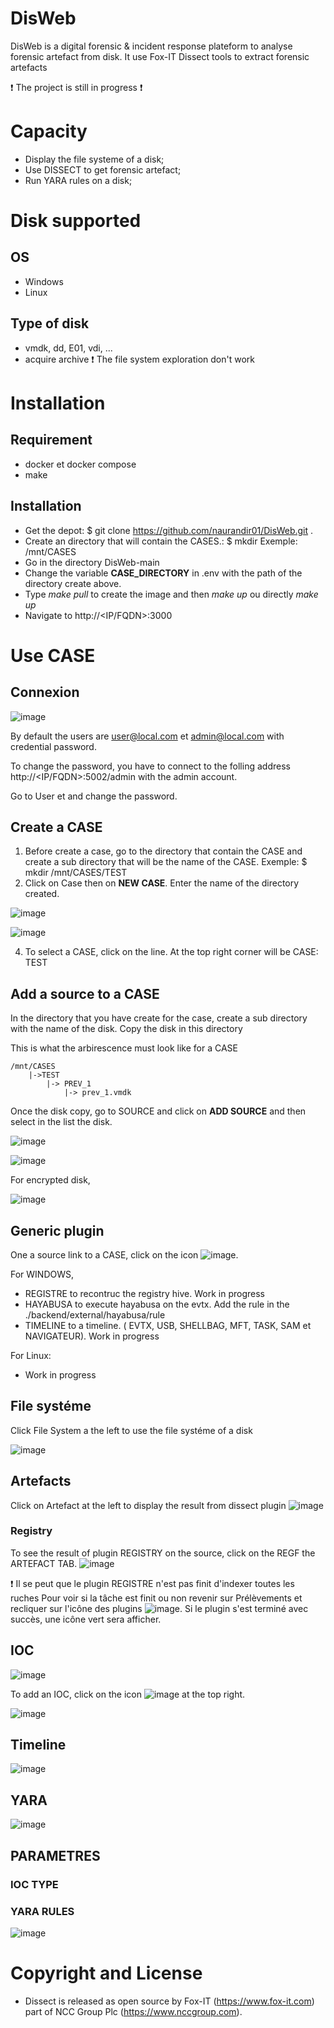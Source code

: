 # DisWeb 

DisWeb is a digital forensic & incident response plateform to analyse forensic artefact from disk. It use Fox-IT Dissect tools to extract forensic artefacts

:exclamation: The project is still in progress :exclamation:

# Capacity
- Display the file systeme of a disk;
- Use DISSECT to get forensic artefact;
- Run YARA rules on a disk;

# Disk supported
## OS
- Windows
- Linux
## Type of disk
- vmdk, dd, E01, vdi, ...
- acquire archive :exclamation: The file system exploration don't work

# Installation

## Requirement
- docker et docker compose
- make

## Installation
- Get the depot: $ git clone https://github.com/naurandir01/DisWeb.git .
- Create an directory that will contain the CASES.: $ mkdir <path that will contain the cases>  Exemple: /mnt/CASES
- Go in the directory DisWeb-main
- Change the variable **CASE_DIRECTORY** in .env with the path of the directory create above.
- Type *make pull* to create the image and then *make up* ou directly *make up*
- Navigate to http://<IP/FQDN>:3000

# Use CASE
## Connexion

![image](/docs/login.png)

By default the users are user@local.com et admin@local.com with credential password.

To change the password, you have to connect to the folling address http://<IP/FQDN>:5002/admin with the admin account.

Go to User et and change the password. 

## Create a CASE

1. Before create a case, go to the directory that contain the CASE and create a sub directory that will be the name of the CASE. Exemple: $ mkdir /mnt/CASES/TEST
2. Click on Case then on  **NEW CASE**. Enter the name of the directory created.

![image](/docs/case.png)

![image](/docs/add_case.png)

4. To select a CASE, click on the line. At the top right corner will be CASE: TEST

## Add a source to a CASE

In the directory that you have create for the case, create a sub directory with the name of the disk. Copy the disk in this directory

This is what the arbirescence must look like for a CASE

    /mnt/CASES
        |->TEST
            |-> PREV_1
                |-> prev_1.vmdk

Once the disk copy, go to SOURCE and click on **ADD SOURCE** and then select in the list the disk.

![image](/docs/add_source.png)

![image](/docs/add_source_2.png)

For encrypted disk, 

![image](/docs/add_source_crypt.png)

## Generic plugin

One a source link to a CASE, click on the icon ![image](/docs/plugins_icone.png).

For WINDOWS, 
- REGISTRE to recontruc the registry hive. Work in progress
- HAYABUSA to execute hayabusa on the evtx. Add the rule in the ./backend/external/hayabusa/rule
- TIMELINE to a timeline. ( EVTX, USB, SHELLBAG, MFT, TASK, SAM et NAVIGATEUR). Work in progress

For Linux:
- Work in progress

## File systéme
Click File System a the left to use the file systéme of a disk

![image](/docs/file_system.png)

## Artefacts
Click on Artefact at the left to display the result from dissect plugin
![image](/docs/artefact.png)

### Registry
To see the result of plugin REGISTRY on the source, click on the REGF the ARTEFACT TAB.
![image](/docs/regf.png)

:exclamation: Il se peut que le plugin REGISTRE n'est pas finit d'indexer toutes les ruches Pour voir si la tâche est finit ou non revenir sur Prélèvements et recliquer sur l'icône des plugins ![image](/docs/plugins_icone.png). Si le plugin s'est terminé avec succès, une icône vert sera afficher.

## IOC

![image](/docs/iocs.png)

To add an IOC, click on the icon ![image](/docs/ioc_icone.png) at the top right.

![image](/docs/add_ioc.png)

## Timeline

![image](/docs/chronologie.png)

## YARA

![image](/docs/yara.png)

## PARAMETRES
### IOC TYPE

### YARA RULES
![image](/docs/yara_rules.png)


# Copyright and License
- Dissect is released as open source by Fox-IT (https://www.fox-it.com) part of NCC Group Plc (https://www.nccgroup.com).
